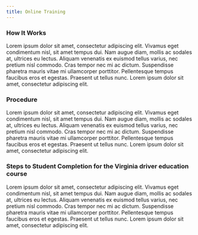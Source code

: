 ```yaml
---
title: Online Training
---
```

### How It Works

Lorem ipsum dolor sit amet, consectetur adipiscing elit. Vivamus eget condimentum nisl, sit amet tempus dui. Nam augue diam, mollis ac sodales at, ultrices eu lectus. Aliquam venenatis ex euismod tellus varius, nec pretium nisl commodo. Cras tempor nec mi ac dictum. Suspendisse pharetra mauris vitae mi ullamcorper porttitor. Pellentesque tempus faucibus eros et egestas. Praesent ut tellus nunc. Lorem ipsum dolor sit amet, consectetur adipiscing elit.

### **Procedure**

Lorem ipsum dolor sit amet, consectetur adipiscing elit. Vivamus eget condimentum nisl, sit amet tempus dui. Nam augue diam, mollis ac sodales at, ultrices eu lectus. Aliquam venenatis ex euismod tellus varius, nec pretium nisl commodo. Cras tempor nec mi ac dictum. Suspendisse pharetra mauris vitae mi ullamcorper porttitor. Pellentesque tempus faucibus eros et egestas. Praesent ut tellus nunc. Lorem ipsum dolor sit amet, consectetur adipiscing elit.

### **Steps to Student Completion for the Virginia driver education course**

Lorem ipsum dolor sit amet, consectetur adipiscing elit. Vivamus eget condimentum nisl, sit amet tempus dui. Nam augue diam, mollis ac sodales at, ultrices eu lectus. Aliquam venenatis ex euismod tellus varius, nec pretium nisl commodo. Cras tempor nec mi ac dictum. Suspendisse pharetra mauris vitae mi ullamcorper porttitor. Pellentesque tempus faucibus eros et egestas. Praesent ut tellus nunc. Lorem ipsum dolor sit amet, consectetur adipiscing elit.